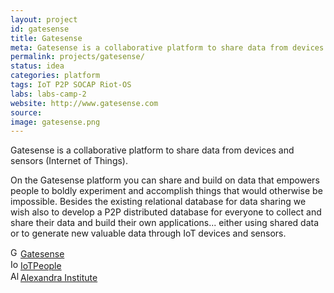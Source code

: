 ```yaml
---
layout: project
id: gatesense
title: Gatesense
meta: Gatesense is a collaborative platform to share data from devices and sensors (Internet of Things)
permalink: projects/gatesense/
status: idea
categories: platform
tags: IoT P2P SOCAP Riot-OS
labs: labs-camp-2
website: http://www.gatesense.com
source: 
image: gatesense.png
---
```


Gatesense is a collaborative platform to share data from devices and sensors (Internet of Things).

On the Gatesense platform you can share and build on data that empowers people to boldly experiment and accomplish things that would otherwise be impossible. Besides the existing relational database for data sharing we wish also to develop a P2P distributed database for everyone to collect and share their data and build their own applications... either using shared data or to generate new valuable data through IoT devices and sensors.


<div class="field-item even" property=""><img typeof="foaf:Image" src="https://www.google.com/s2/favicons?domain=www.gatesense.com" alt="Gatesense" height="16" width="16"><a href="http://www.gatesense.com" target="_blank" rel="nofollow">Gatesense</a></div><div class="field-item odd" property=""><img typeof="foaf:Image" src="https://www.google.com/s2/favicons?domain=www.iotpeople.eu" alt="IoTPeople" height="16" width="16"><a href="http://www.iotpeople.eu" target="_blank" rel="nofollow">IoTPeople</a></div><div class="field-item even" property=""><img typeof="foaf:Image" src="https://www.google.com/s2/favicons?domain=www.alexandra.dk" alt="Alexandra Institute" height="16" width="16"><a href="http://www.alexandra.dk" target="_blank" rel="nofollow">Alexandra Institute</a></div>